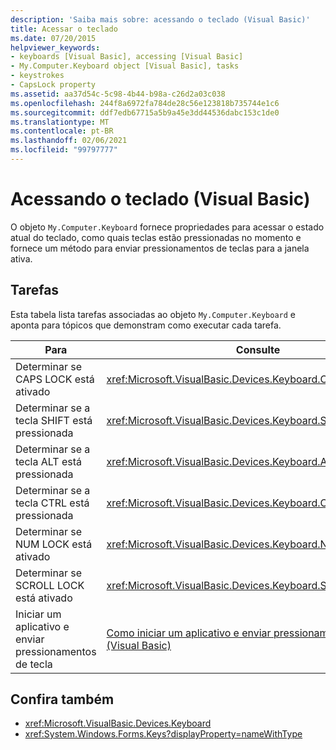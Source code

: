 ```yaml
---
description: 'Saiba mais sobre: acessando o teclado (Visual Basic)'
title: Acessar o teclado
ms.date: 07/20/2015
helpviewer_keywords:
- keyboards [Visual Basic], accessing [Visual Basic]
- My.Computer.Keyboard object [Visual Basic], tasks
- keystrokes
- CapsLock property
ms.assetid: aa37d54c-5c98-4b44-b98a-c26d2a03c038
ms.openlocfilehash: 244f8a6972fa784de28c56e123818b735744e1c6
ms.sourcegitcommit: ddf7edb67715a5b9a45e3dd44536dabc153c1de0
ms.translationtype: MT
ms.contentlocale: pt-BR
ms.lasthandoff: 02/06/2021
ms.locfileid: "99797777"
---
```

# <a name="accessing-the-keyboard-visual-basic"></a>Acessando o teclado (Visual Basic)

O objeto `My.Computer.Keyboard` fornece propriedades para acessar o estado atual do teclado, como quais teclas estão pressionadas no momento e fornece um método para enviar pressionamentos de teclas para a janela ativa.  
  
## <a name="tasks"></a>Tarefas  

 Esta tabela lista tarefas associadas ao objeto `My.Computer.Keyboard` e aponta para tópicos que demonstram como executar cada tarefa.  
  
|Para|Consulte|  
|--------|---------|  
|Determinar se CAPS LOCK está ativado|<xref:Microsoft.VisualBasic.Devices.Keyboard.CapsLock%2A>|  
|Determinar se a tecla SHIFT está pressionada|<xref:Microsoft.VisualBasic.Devices.Keyboard.ShiftKeyDown%2A>|  
|Determinar se a tecla ALT está pressionada|<xref:Microsoft.VisualBasic.Devices.Keyboard.AltKeyDown%2A>|  
|Determinar se a tecla CTRL está pressionada|<xref:Microsoft.VisualBasic.Devices.Keyboard.CtrlKeyDown%2A>|  
|Determinar se NUM LOCK está ativado|<xref:Microsoft.VisualBasic.Devices.Keyboard.NumLock%2A>|  
|Determinar se SCROLL LOCK está ativado|<xref:Microsoft.VisualBasic.Devices.Keyboard.ScrollLock%2A>|  
|Iniciar um aplicativo e enviar pressionamentos de tecla|[Como iniciar um aplicativo e enviar pressionamentos de tecla (Visual Basic)](how-to-start-an-application-and-send-it-keystrokes.md)|  
  
## <a name="see-also"></a>Confira também

- <xref:Microsoft.VisualBasic.Devices.Keyboard>
- <xref:System.Windows.Forms.Keys?displayProperty=nameWithType>

